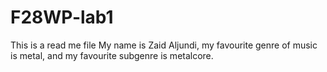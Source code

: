 # F28WP-lab1

This is a read me file
My name is Zaid Aljundi, my favourite genre of music is metal, and my favourite subgenre is metalcore.
